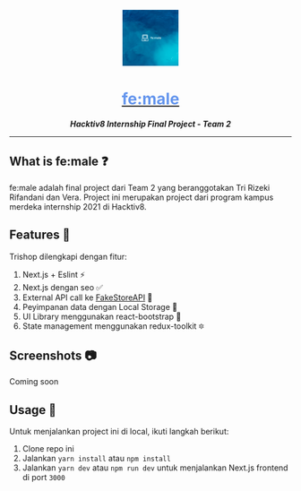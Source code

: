 <a href="https://trishop.vercel.app">
  <p align="center">
    <img height=100 src="./public/logo-dark.png"/>
  </p>

  <h1 style="color: CornflowerBlue;" align="center">
    fe:male
  </h1>
</a>

<p align="center">
  <strong style="font-style: italic;">Hacktiv8 Internship Final Project - Team 2</strong>
</p>

---

## What is fe:male ❓

fe:male adalah final project dari Team 2 yang beranggotakan Tri Rizeki Rifandani dan Vera. Project ini merupakan project dari program kampus merdeka internship 2021 di Hacktiv8.

## Features 🎲

Trishop dilengkapi dengan fitur:

1. Next.js + Eslint ⚡
2. Next.js dengan seo ✅
3. External API call ke [FakeStoreAPI](www.fakestoreapi.com) 🌸
4. Peyimpanan data dengan Local Storage 🍃
5. UI Library menggunakan react-bootstrap 🎉
6. State management menggunakan redux-toolkit 🔯

## Screenshots 📷

Coming soon

<!-- - Halaman admin dashboard add product

  <img src="public/readme/admin2.jpg" alt="admin dashboard add product page" style="height: 300px;" /> -->

## Usage 🏀

Untuk menjalankan project ini di local, ikuti langkah berikut:

1. Clone repo ini
2. Jalankan `yarn install` atau `npm install`
3. Jalankan `yarn dev` atau `npm run dev` untuk menjalankan Next.js frontend di port `3000`
